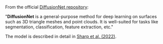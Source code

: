From the official [DiffusionNet repository](https://github.com/nmwsharp/diffusion-net):

"**DiffusionNet** is a general-purpose method for deep learning on surfaces such as 3D triangle meshes and point clouds. It is well-suited for tasks like segmentation, classification, feature extraction, etc."

The model is described in detail in [Sharp et al. (2022)](https://arxiv.org/abs/2012.00888).
